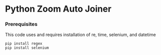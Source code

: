 # Python Zoom Auto Joiner
### Prerequisites
This code uses and requires installation of re, time, selenium, and datetime
```
pip install regex
pip install selenium

```
